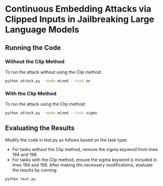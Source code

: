 # Continuous Embedding Attacks via Clipped Inputs in Jailbreaking Large Language Models

## Running the Code

### Without the Clip Method
To run the attack without using the Clip method:
```bash
python attack.py --mode mixed --task no
```

### With the Clip Method
To run the attack using the Clip method:

```bash
python attack.py --mode mixed --task sigma
```

## Evaluating the Results
Modify the code in test.py as follows based on the task type:

- For tasks without the Clip method, remove the sigma keyword from lines 194 and 198.
- For tasks with the Clip method, ensure the sigma keyword is included in lines 194 and 198.
After making the necessary modifications, evaluate the results by running:
```bash
python test.py
```
